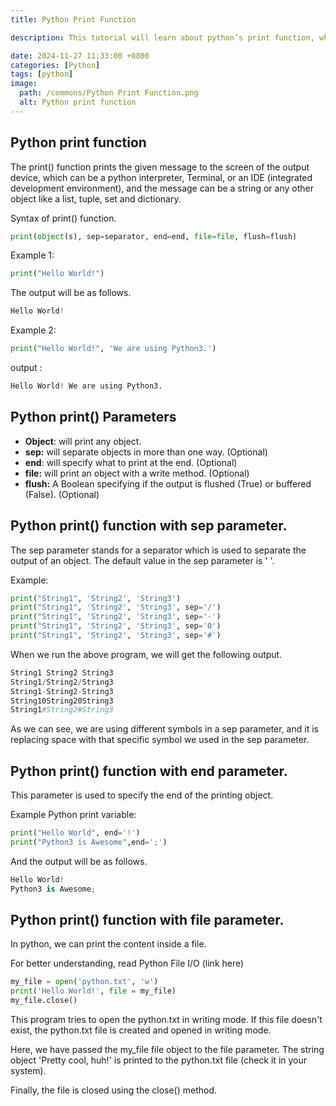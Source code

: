 ```yaml
---
title: Python Print Function

description: This tutorial will learn about python’s print function, which is used for print objects and variables and parameters of the print function.

date: 2024-11-27 11:33:00 +0800
categories: [Python]
tags: [python]
image:
  path: /commons/Python Print Function.png
  alt: Python print function
---
```




## Python print function

The print() function prints the given message to the screen of the output device, which can be a python interpreter, Terminal, or an IDE (integrated development environment), and the message can be a string or any other object like a list, tuple, set and dictionary.

Syntax of print() function.

```python
print(object(s), sep=separator, end=end, file=file, flush=flush)
```

Example 1:
```python
print("Hello World!")
```

The output will be as follows.

```python
Hello World!
```

Example 2:
```python
print("Hello World!", 'We are using Python3.')
```

output :

```python
Hello World! We are using Python3.
```

## Python print() Parameters 

* **Object**: will print any object.  
* **sep:** will separate objects in more than one way. (Optional)  
* **end**: will specify what to print at the end. (Optional)  
* **file:** will print an object with a write method. (Optional)  
* **flush:** A Boolean specifying if the output is flushed (True) or buffered (False). (Optional)

## Python print() function with sep parameter.

The sep parameter stands for a separator which is used to separate the output of an object. The default value in the sep parameter is '  '.

Example:

```python
print("String1", 'String2', 'String3')
print("String1", 'String2', 'String3', sep='/')
print("String1", 'String2', 'String3', sep='-')
print("String1", 'String2', 'String3', sep='0')
print("String1", 'String2', 'String3', sep='#')
```

<script type="text/javascript">
	atOptions = {
		'key' : 'f934c5057f4cfe34762901514605d248',
		'format' : 'iframe',
		'height' : 180,
		'width' : 800,
		'params' : {}
	};
</script>
<script type="text/javascript" src="https://www.highperformanceformat.com/f934c5057f4cfe34762901514605d248/invoke.js"></script>
When we run the above program, we will get the following output.

```python
String1 String2 String3  
String1/String2/String3  
String1-String2-String3  
String10String20String3  
String1#String2#String3
```

As we can see, we are using different symbols in a sep parameter, and it is replacing space with that specific symbol we used in the sep parameter.

## Python print() function with end parameter.

This parameter is used to specify the end of the printing object.

Example Python print variable:

```python
print("Hello World", end='!')
print("Python3 is Awesome",end=';')
```

And the output will be as follows. 

```python 
Hello World!
Python3 is Awesome;
```

## Python print() function with file parameter.

In python, we can print the content inside a file.

For better understanding, read Python File I/O (link here)

```python 
my_file = open('python.txt', 'w')
print('Hello World!', file = my_file)
my_file.close()
```

<script type="text/javascript">
	atOptions = {
		'key' : 'f934c5057f4cfe34762901514605d248',
		'format' : 'iframe',
		'height' : 180,
		'width' : 800,
		'params' : {}
	};
</script>
<script type="text/javascript" src="https://www.highperformanceformat.com/f934c5057f4cfe34762901514605d248/invoke.js"></script>
This program tries to open the python.txt in writing mode. If this file doesn't exist, the python.txt file is created and opened in writing mode.

Here, we have passed the my\_file file object to the file parameter. The string object 'Pretty cool, huh\!' is printed to the python.txt file (check it in your system).

Finally, the file is closed using the close() method.


<script type="text/javascript">
	atOptions = {
		'key' : 'f934c5057f4cfe34762901514605d248',
		'format' : 'iframe',
		'height' : 180,
		'width' : 800,
		'params' : {}
	};
</script>
<script type="text/javascript" src="https://www.highperformanceformat.com/f934c5057f4cfe34762901514605d248/invoke.js"></script>
<script async src="https://pagead2.googlesyndication.com/pagead/js/adsbygoogle.js?client=ca-pub-4181667199679058"
     crossorigin="anonymous"></script>
